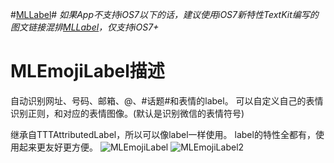 #[MLLabel](https://github.com/molon/MLLabel)#
*如果App不支持iOS7以下的话，建议使用iOS7新特性TextKit编写的图文链接混排[MLLabel](https://github.com/molon/MLLabel)，仅支持iOS7+*  

MLEmojiLabel描述
============

自动识别网址、号码、邮箱、@、#话题#和表情的label。
可以自定义自己的表情识别正则，和对应的表情图像。(默认是识别微信的表情符号)

继承自TTTAttributedLabel，所以可以像label一样使用。
label的特性全都有，使用起来更友好更方便。
![MLEmojiLabel](https://raw.githubusercontent.com/molon/MLEmojiLabel/master/MLEmojiLabel_Common.jpg)
![MLEmojiLabel2](https://raw.githubusercontent.com/molon/MLEmojiLabel/master/MLEmojiLabel_TableView.jpg)





